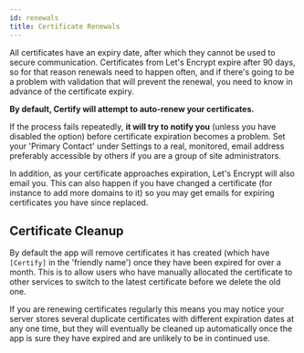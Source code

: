 ```yaml
---
id: renewals
title: Certificate Renewals
---
```


All certificates have an expiry date, after which they cannot be used to secure communication. Certificates from Let's Encrypt expire after 90 days, so for that reason renewals need to happen often, and if there's going to be a problem with validation that will prevent the renewal, you need to know in advance of the certificate expiry.

**By default, Certify will attempt to auto-renew your certificates.**

If the process fails repeatedly, **it will try to notify you** (unless you have disabled the option) before certificate expiration becomes a problem. Set your 'Primary Contact' under Settings to a real, monitored, email address preferably accessible by others if you are a group of site administrators.

In addition, as your certificate approaches expiration, Let's Encrypt will also email you. This can also happen if you have changed a certificate (for instance to add more domains to it) so you may get emails for expiring certificates you have since replaced.

## Certificate Cleanup

By default the app will remove certificates it has created (which have `[Certify]` in the 'friendly name') once they have been expired for over a month. This is to allow users who have manually allocated the certificate to other services to switch to the latest certificate before we delete the old one.

If you are renewing certificates regularly this means you may notice your server stores several duplicate certificates with different expiration dates at any one time, but they will eventually be cleaned up automatically once the app is sure they have expired and are unlikely to be in continued use.
